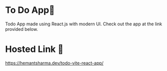 # To Do App📝

Todo App made using React.js with modern UI. Check out the app at the link provided below.

# Hosted Link 🚀

https://hemantsharma.dev/todo-vite-react-app/